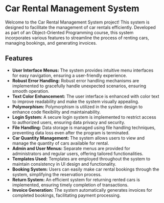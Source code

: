 # Car Rental Management System

Welcome to the Car Rental Management System project! This system is designed to facilitate the management of car rentals efficiently. Developed as part of an Object-Oriented Programming course, this system incorporates various features to streamline the process of renting cars, managing bookings, and generating invoices.

## Features

- **User Interface Menus:** The system provides intuitive menu interfaces for easy navigation, ensuring a user-friendly experience.
- **Robust Error Handling:** Robust error handling mechanisms are implemented to gracefully handle unexpected scenarios, ensuring smooth operation.
- **Text Color Enhancement:** The user interface is enhanced with color text to improve readability and make the system visually appealing.
- **Polymorphism:** Polymorphism is utilized in the system design to enhance code flexibility and maintainability.
- **Login System:** A secure login system is implemented to restrict access to authorized users, ensuring data privacy and security.
- **File Handling:** Data storage is managed using file handling techniques, preventing data loss even after the program is terminated.
- **Car Quantity Management:** The system allows users to view and manage the quantity of cars available for rental.
- **Admin and User Menus:** Separate menus are provided for administrators and regular users, offering tailored functionalities.
- **Templates Used:** Templates are employed throughout the system to maintain consistency in UI design and functionality.
- **Booking System:** Users can easily make car rental bookings through the system, simplifying the reservation process.
- **Return System:** An efficient system for returning rented cars is implemented, ensuring timely completion of transactions.
- **Invoice Generation:** The system automatically generates invoices for completed bookings, facilitating payment processing.
